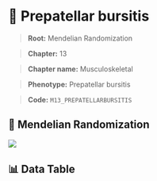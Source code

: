 # 🧪 Prepatellar bursitis

> **Root:** Mendelian Randomization

> **Chapter:** 13  

> **Chapter name:** Musculoskeletal

> **Phenotype:** Prepatellar bursitis  

> **Code:** `M13_PREPATELLARBURSITIS`

## 🧬 Mendelian Randomization  

<img src="/MR/Figures/Forward/M13_PREPATELLARBURSITIS.png"/>

## 📊 Data Table

<CsvTableMRF src="/public/MR/Data/Forward/M13_PREPATELLARBURSITIS.csv"/>
